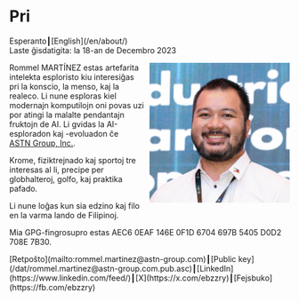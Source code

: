 Pri
===

<div class="center">Esperanto┃[English](/en/about/)</div>
<div class="center">Laste ĝisdatigita: la 18-an de Decembro 2023</div>

<div>
<img src="/bil/ebzzry.webp" style="float: right; width: 50%; margin: 0px 0px 0px 10px">

Rommel MARTÍNEZ estas artefarita intelekta esploristo kiu interesiĝas pri la
konscio, la menso, kaj la realeco. Li nune esploras kiel modernajn komputilojn
oni povas uzi por atingi la malalte pendantajn fruktojn de AI. Li gvidas la
AI-esploradon kaj -evoluadon ĉe
[ASTN Group, Inc.](https://astn-group.com).

Krome, fiziktrejnado kaj sportoj tre interesas al li, precipe per globhalteroj,
golfo, kaj praktika pafado.

Li nune loĝas kun sia edzino kaj filo en la varma lando de Filipinoj.

Mia GPG-fingrosupro estas AEC6 0EAF 146E 0F1D 6704 697B 5405 D0D2 708E 7B30.
</div>
<div class="center">
[Retpoŝto](mailto:rommel.martinez@astn-group.com)┃[Public key](/dat/rommel.martinez@astn-group.com.pub.asc)┃[LinkedIn](https://www.linkedin.com/feed/)┃[X](https://x.com/ebzzry)┃[Fejsbuko](https://fb.com/ebzzry)<br>
</div>
